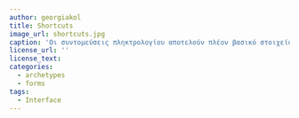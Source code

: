 ```yaml
---
author: georgiakol
title: Shortcuts
image_url: shortcuts.jpg
caption: 'Οι συντομεύσεις πληκτρολογίου αποτελούν πλέον βασικό στοιχείο της καθημερινής αλληλεπίδρασης με τον υπολογιστή. Χρησιμοποιούνται σε όλα τα λειτουργικά συστήματα και σε όλες τις εφαρμογές λογισμικού όπως αυτές των social media όπου η ταχύτητα στην πληκτρολόγηση αποτελεί ζητούμενο.'
license_url: ''
license_text:
categories:
  - archetypes
  - forms
tags:
  - Interface   
---
```

